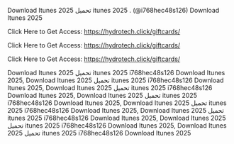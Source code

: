 Download Itunes 2025 تحميل itunes 2025 . (@i768hec48s126) Download Itunes 2025

Click Here to Get Access: https://hydrotech.click/giftcards/

Click Here to Get Access: https://hydrotech.click/giftcards/

Click Here to Get Access: https://hydrotech.click/giftcards/

Download Itunes 2025 تحميل itunes 2025 i768hec48s126 Download Itunes 2025, Download Itunes 2025 تحميل itunes 2025 i768hec48s126 Download Itunes 2025, Download Itunes 2025 تحميل itunes 2025 i768hec48s126 Download Itunes 2025, Download Itunes 2025 تحميل itunes 2025 i768hec48s126 Download Itunes 2025, Download Itunes 2025 تحميل itunes 2025 i768hec48s126 Download Itunes 2025, Download Itunes 2025 تحميل itunes 2025 i768hec48s126 Download Itunes 2025, Download Itunes 2025 تحميل itunes 2025 i768hec48s126 Download Itunes 2025, Download Itunes 2025 تحميل itunes 2025 i768hec48s126 Download Itunes 2025

